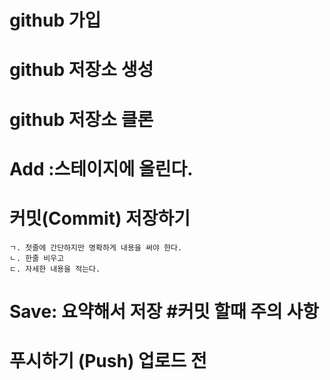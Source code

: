# github 가입

# github 저장소 생성

# github 저장소 클론

# Add :스테이지에 올린다.

# 커밋(Commit) 저장하기

    ㄱ. 첫줄에 간단하지만 명확하게 내용을 써야 한다.
    ㄴ. 한줄 비우고
    ㄷ. 자세한 내용을 적는다.

# Save: 요약해서 저장 #커밋 할때 주의 사항

# 푸시하기 (Push) 업로드 전
